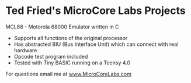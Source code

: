 # Ted Fried's MicroCore Labs Projects

MCL68 - Motorola 68000 Emulator written in C

- Supports all functions of the original processor
- Has abstracted BIU (Bus Interface Unit) which can connect with real hardware
- Opcode test program included
- Tested with Tiny BASIC running on a Teensy 4.0
    
        
For questions email me at www.MicroCoreLabs.com
